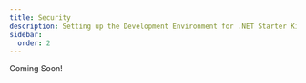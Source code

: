 ```yaml
---
title: Security
description: Setting up the Development Environment for .NET Starter Kit Development!
sidebar:
  order: 2
---
```


Coming Soon!
